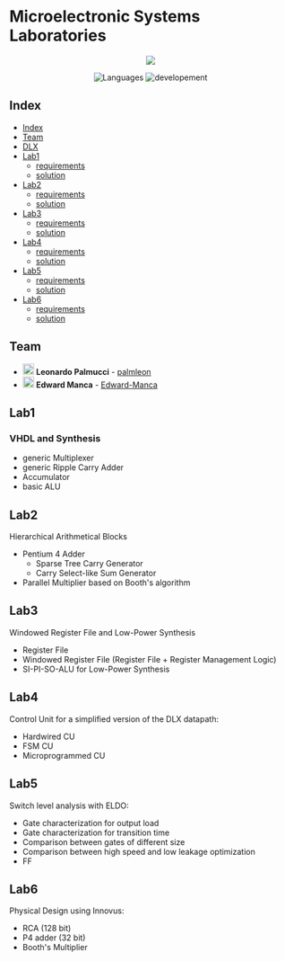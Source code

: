 # Microelectronic Systems Laboratories 
<p align="center">
<a href="https://imgbb.com/"><img src="https://i.ibb.co/Ny6wg11/polito-logo-new.png"></a>
</p>  

<p align="center">
 <img alt="Languages" src="https://img.shields.io/badge/Languages-VHDL-orange"/>
 <img alt="developement" src="https://img.shields.io/badge/developement-in progress-orange"/>   
</p>

## Index

* [Index](#index)
* [Team](#team)
* [DLX](dlx-project)
* [Lab1](#lab1)
  - [requirements](gr38_lab01/lab1.pdf)
  - [solution](gr38_lab01) 
* [Lab2](#lab2)
  - [requirements](gr38_lab02/Lab2.pdf)
  - [solution](gr38_lab02) 
* [Lab3](#lab3)
  - [requirements](gr38_lab03/lab3.pdf)
  - [solution](gr38_lab03) 
* [Lab4](#lab4)
  - [requirements](gr38_lab04/lab4.pdf)
  - [solution](gr38_lab04)
* [Lab5](#lab5)
  - [requirements](gr38_lab05/lab5.pdf)
  - [solution](gr38_lab05)
* [Lab6](#lab6)
  - [requirements](gr38_lab06/lab6.pdf)
  - [solution](gr38_lab06)

## Team

- <img alt="avatar" src="https://github.com/palmleon.png" width="20px" height="20px"> **Leonardo Palmucci** - [palmleon](https://github.com/palmleon) 
- <img alt="avatar" src="https://github.com/Edward-Manca.png" width="20px" height="20px"> **Edward Manca** - [Edward-Manca](https://github.com/Edward-Manca)

## Lab1
###  VHDL and Synthesis

- generic Multiplexer
- generic Ripple Carry Adder
- Accumulator
- basic ALU

## Lab2
Hierarchical Arithmetical Blocks
- Pentium 4 Adder
  - Sparse Tree Carry Generator
  - Carry Select-like Sum Generator
- Parallel Multiplier based on Booth's algorithm


## Lab3

Windowed Register File and Low-Power Synthesis
- Register File
- Windowed Register File (Register File + Register Management Logic)
- SI-PI-SO-ALU for Low-Power Synthesis

## Lab4

Control Unit for a simplified version of the DLX datapath:
- Hardwired CU
- FSM CU
- Microprogrammed CU

## Lab5

Switch level analysis with ELDO:
- Gate characterization for output load
- Gate characterization for transition time
- Comparison between gates of different size
- Comparison between high speed and low leakage optimization
- FF

## Lab6

Physical Design using Innovus:
- RCA (128 bit)
- P4 adder (32 bit)
- Booth's Multiplier
